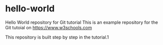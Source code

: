 # hello-world

Hello World repository for Git tutorial
This is an example repository for the Git tutoial on https://www.w3schools.com

This repository is built step by step in the tutorial.1
